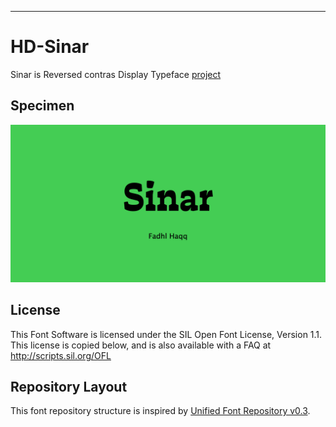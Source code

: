 ---
# HD-Sinar

Sinar is Reversed contras Display Typeface [project](https://github.com/raphaelbastide/Unified-Font-Repository/blob/master/ABOUT.en_us.md)

## Specimen

![SinarImage](./documentation/images/Sinar.png)

## License

This Font Software is licensed under the SIL Open Font License, Version 1.1.
This license is copied below, and is also available with a FAQ at
http://scripts.sil.org/OFL

## Repository Layout

This font repository structure is inspired by [Unified Font Repository v0.3](https://github.com/unified-font-repository/Unified-Font-Repository).
